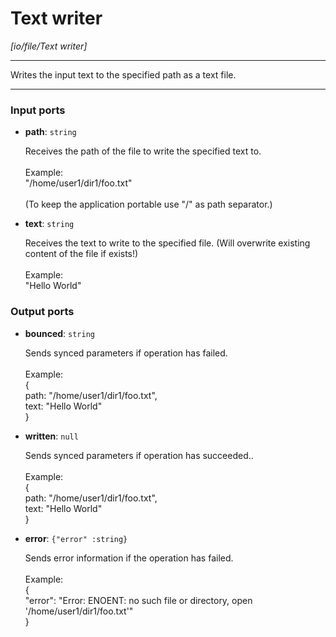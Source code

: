# Text writer

_[io/file/Text writer]_

---

Writes the input text to the specified path as a text file.<br>

---

### Input ports

* __path__: ` string `


    Receives the path of the file to write the specified text to.<br>
    <br>
    Example:<br>
    "/home/user1/dir1/foo.txt"<br>
    <br>
    (To keep the application portable use "/" as path separator.)<br>


* __text__: ` string `


    Receives the text to write to the specified file. (Will overwrite existing content of the file if exists!)<br>
    <br>
    Example:<br>
    "Hello World"<br>

### Output ports

* __bounced__: ` string `


    Sends synced parameters if operation has failed.<br>
    <br>
    Example:<br>
    { <br>
      path: "/home/user1/dir1/foo.txt", <br>
      text: "Hello World"<br>
    }<br>


* __written__: ` null `


    Sends synced parameters if operation has succeeded..<br>
    <br>
    Example:<br>
    { <br>
      path: "/home/user1/dir1/foo.txt", <br>
      text: "Hello World"<br>
    }<br>


* __error__: ` {"error" :string} `


    Sends error information if the operation has failed.<br>
    <br>
    Example: <br>
    {<br>
      "error": "Error: ENOENT: no such file or directory, open '/home/user1/dir1/foo.txt'"<br>
    }<br>

